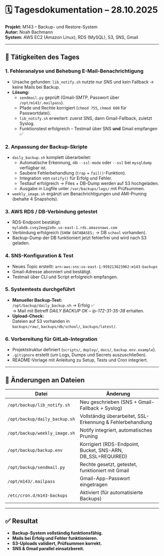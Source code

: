 # 🗓 Tagesdokumentation – 28.10.2025  
**Projekt:** M143 – Backup- und Restore-System  
**Autor:** Noah Bachmann  
**System:** AWS EC2 (Amazon Linux), RDS (MySQL), S3, SNS, Gmail  

---

## 🔧 Tätigkeiten des Tages

### 1. Fehleranalyse und Behebung E-Mail-Benachrichtigung
- Ursache gefunden: `lib_notify.sh` nutzte nur SNS und kein Fallback → keine Mails bei Backup.
- **Lösung:**  
  - `sendmail.py` geprüft (Gmail-SMTP, Passwort über `/opt/m143/.mailpass`).  
  - Pfade und Rechte korrigiert (`chmod 755`, `chmod 600` für Passwortdatei).  
  - `lib_notify.sh` erweitert: zuerst SNS, dann Gmail-Fallback, zuletzt Syslog.  
  - Funktionstest erfolgreich – Testmail über SNS **und** Gmail empfangen ✅  

### 2. Anpassung der Backup-Skripte
- `daily_backup.sh` komplett überarbeitet:
  - Automatische Erkennung, ob `--ssl-mode` oder `--ssl` bei `mysqldump` verfügbar ist.  
  - Saubere Fehlerbehandlung (`trap` + `fail()`-Funktion).  
  - Integration von `notify()` für Erfolg und Fehler.  
  - Testlauf erfolgreich → Files + DB-Dump werden auf S3 hochgeladen.  
  - Ausgabe in Logfile unter `/var/backups/logs/` mit Prüfsummen.
- `weekly_image.sh` ergänzt um Benachrichtigungen und AMI-Pruning (behalte 4 Snapshots).

### 3. AWS RDS / DB-Verbindung getestet
- RDS-Endpoint bestätigt:  
  `mylabdb.cvey2eeg2a9v.us-east-1.rds.amazonaws.com`
- Verbindung erfolgreich (`SHOW DATABASES;` → DB `school` vorhanden).  
- Backup-Dump der DB funktioniert jetzt fehlerfrei und wird nach S3 geladen.

### 4. SNS-Konfiguration & Test
- Neues Topic erstellt: `arn:aws:sns:us-east-1:959213623962:m143-backups`
- Gmail-Adresse abonniert und bestätigt.  
- Testmail über CLI und Script erfolgreich empfangen.

### 5. Systemtests durchgeführt
- **Manueller Backup-Test:**  
  `/opt/backup/daily_backup.sh` → Erfolg ✅  
  → Mail mit Betreff *DAILY BACKUP OK – ip-172-31-35-38* erhalten.  
- **Upload-Check:**  
  Dateien auf S3 vorhanden in  
  `backups/raw/`, `backups/db/school/`, `backups/latest/`.

### 6. Vorbereitung für GitLab-Integration
- Projektstruktur definiert (`scripts/`, `deploy/`, `docs/`, `backup.env.example`).  
- `.gitignore` erstellt (um Logs, Dumps und Secrets auszuschließen).  
- README-Vorlage mit Anleitung zu Setup, Tests und Cron integriert.

---

## 🧩 Änderungen an Dateien

| Datei | Änderung |
|-------|-----------|
| `/opt/backup/lib_notify.sh` | Neu geschrieben (SNS + Gmail-Fallback + Syslog) |
| `/opt/backup/daily_backup.sh` | Vollständig überarbeitet, SSL-Erkennung & Fehlerbehandlung |
| `/opt/backup/weekly_image.sh` | Notify integriert, automatisches Pruning |
| `/opt/backup/backup.env` | Korrigiert (RDS-Endpoint, Bucket, SNS-ARN, DB_SSL=REQUIRED) |
| `/opt/backup/sendmail.py` | Rechte gesetzt, getestet, funktioniert mit Gmail |
| `/opt/m143/.mailpass` | Gmail-App-Passwort eingetragen |
| `/etc/cron.d/m143-backups` | Aktiviert (für automatisierte Backups) |

---

## ✅ Resultat
- **Backup-System vollständig funktionsfähig.**  
- **Mails bei Erfolg und Fehler funktionieren.**  
- **S3-Uploads validiert, Prüfsummen korrekt.**  
- **SNS & Gmail parallel einsatzbereit.**